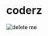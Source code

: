 # coderz
![delete me](https://user-images.githubusercontent.com/68244171/87335106-bdee9e00-c50d-11ea-8541-f4f4e9ea552d.png)
